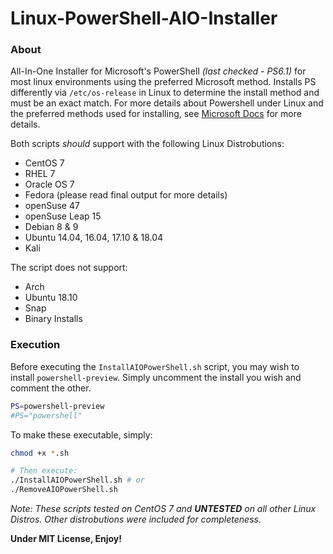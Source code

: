 # Linux-PowerShell-AIO-Installer
### About
All-In-One Installer for Microsoft's PowerShell *(last checked - PS6.1)* for most linux environments using the preferred Microsoft method.  Installs PS differently via ```/etc/os-release``` in Linux to determine the install method and must be an exact match.  For more details about Powershell under Linux and the preferred methods used for installing, see [Microsoft Docs](https://docs.microsoft.com/en-us/powershell/scripting/install/installing-powershell-core-on-linux?view=powershell-6) for more details.

Both scripts *should* support with the following Linux Distrobutions:
* CentOS 7
* RHEL 7
* Oracle OS 7
* Fedora (please read final output for more details)
* openSuse 47
* openSuse Leap 15
* Debian 8 & 9
* Ubuntu 14.04, 16.04, 17.10 & 18.04
* Kali

The script does not support:
* Arch
* Ubuntu 18.10
* Snap
* Binary Installs

### Execution

Before executing the ```InstallAIOPowerShell.sh``` script, you may wish to install ```powershell-preview```.  Simply uncomment the install you wish and comment the other.

```bash
PS=powershell-preview
#PS="powershell"
```

To make these executable, simply:

```bash
chmod +x *.sh

# Then execute:
./InstallAIOPowerShell.sh # or
./RemoveAIOPowerShell.sh
```

*Note: These scripts tested on CentOS 7 and **UNTESTED** on all other Linux Distros. Other distrobutions were included for completeness.*

**Under MIT License, Enjoy!**
